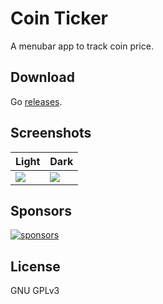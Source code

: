 # Coin Ticker

A menubar app to track coin price.

## Download

Go [releases](https://github.com/2nthony/coin-ticker/releases).

## Screenshots

|Light|Dark|
|-|-|
|![](https://cdn.jsdelivr.net/gh/2nthony/statics@main/uPic/HVqmP9ndtMCp.png)|![](https://cdn.jsdelivr.net/gh/2nthony/statics@main/uPic/i0ufoHzvOd7r.png)|

## Sponsors

[![sponsors](https://cdn.jsdelivr.net/gh/2nthony/sponsors-image/sponsors.svg)](https://github.com/sponsors/2nthony)

## License

GNU GPLv3
